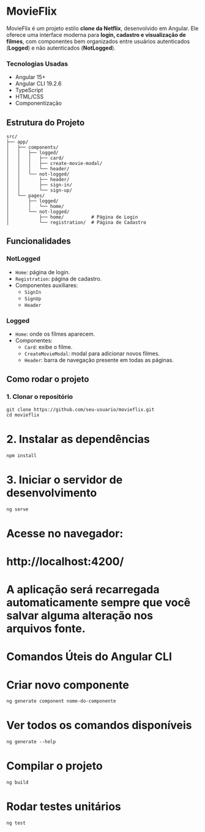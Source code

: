 # MovieFlix

MovieFlix é um projeto estilo **clone da Netflix**, desenvolvido em Angular. Ele oferece uma interface moderna para **login, cadastro e visualização de filmes**, com componentes bem organizados entre usuários autenticados (**Logged**) e não autenticados (**NotLogged**).

### Tecnologias Usadas
- Angular 15+
- Angular CLI 19.2.6
- TypeScript
- HTML/CSS
- Componentização


## Estrutura do Projeto
 ```
src/
├── app/
│   ├── components/
│   │   ├── logged/
│   │   │   ├── card/
│   │   │   ├── create-movie-modal/
│   │   │   └── header/
│   │   └── not-logged/
│   │       ├── header/
│   │       ├── sign-in/
│   │       └── sign-up/
│   └── pages/
│       ├── logged/
│       │   └── home/
│       └── not-logged/
│           ├── home/          # Página de Login
│           └── registration/  # Página de Cadastro
```
## Funcionalidades

### NotLogged

- `Home`: página de login.
- `Registration`: página de cadastro.
- Componentes auxiliares:
  - `SignIn`
  - `SignUp`
  - `Header`

### Logged

- `Home`: onde os filmes aparecem.
- Componentes:
  - `Card`: exibe o filme.
  - `CreateMovieModal`: modal para adicionar novos filmes.
  - `Header`: barra de navegação presente em todas as páginas.

## Como rodar o projeto

### 1. Clonar o repositório

```
git clone https://github.com/seu-usuario/movieflix.git
cd movieflix
```

# 2. Instalar as dependências
`npm install`

# 3. Iniciar o servidor de desenvolvimento
`ng serve`

# Acesse no navegador:
# http://localhost:4200/
# A aplicação será recarregada automaticamente sempre que você salvar alguma alteração nos arquivos fonte.

# Comandos Úteis do Angular CLI

# Criar novo componente
`ng generate component nome-do-componente`

# Ver todos os comandos disponíveis
`ng generate --help`

# Compilar o projeto
`ng build`

# Rodar testes unitários
`ng test`
